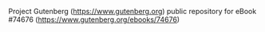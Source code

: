 Project Gutenberg (https://www.gutenberg.org) public repository for
eBook #74676 (https://www.gutenberg.org/ebooks/74676)
